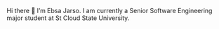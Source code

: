  Hi there 👋
I’m Ebsa Jarso. I am currently a Senior Software Engineering major student at St Cloud State University.


